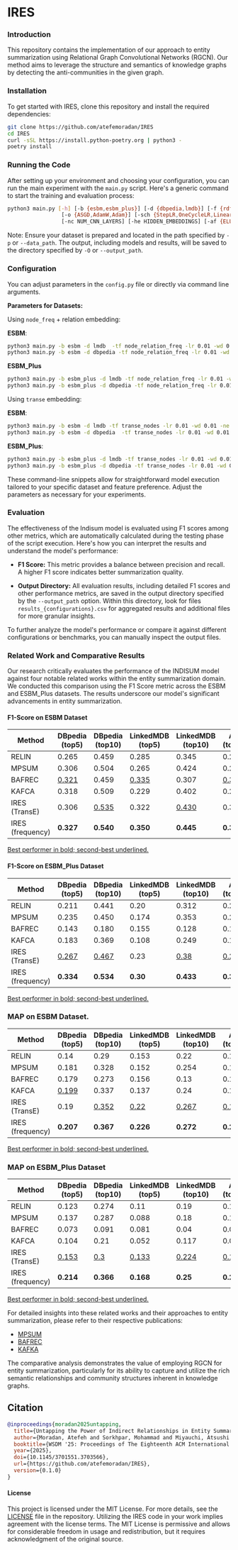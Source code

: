 # IRES

### Introduction

This repository contains the implementation of our approach to entity summarization using Relational Graph Convolutional
Networks (RGCN). Our method aims to leverage the structure and semantics of knowledge graphs by detecting the
anti-communities in the given graph.

### Installation

To get started with IRES, clone this repository and install the required dependencies:

```bash
git clone https://github.com/atefemoradan/IRES
cd IRES
curl -sSL https://install.python-poetry.org | python3 -
poetry install
```

### Running the Code

After setting up your environment and choosing your configuration, you can run the main experiment with the `main.py`
script. Here's a generic command to start the training and evaluation process:

```bash
python3 main.py [-h] [-b {esbm,esbm_plus}] [-d {dbpedia,lmdb}] [-f {rdf,json}] [-s SEED] [-p DATA_PATH] [-O OUTPUT_PATH] [-tf {transe_nodes,transe_node_relations,node_freq,node_relation_freq}] [-e {RGCN,GCN}]
                 [-o {ASGD,AdamW,Adam}] [-sch {StepLR,OneCycleLR,LinearLR,ReduceLROnPlateau,CosineAnnealingLR,CosineAnnealingWarmRestarts}] [-lr LEARNING_RATE] [-wd WEIGHT_DECAY] [-ss STEP_SIZE] [-ne NUM_EPOCHS]
                 [-nc NUM_CNN_LAYERS] [-he HIDDEN_EMBEDDINGS] [-af {ELU,RReLU,ReLU,LeakyReLU}] [-sl SKIP_LAYER] [-bn BATCH_NORM] [-do DROP_OUT] [-la LOSS_ALPHA] [-dt {cuda,cpu}] [-n NUM_EXECUTIONS] [-bm BEST_MODEL]
````

Note: Ensure your dataset is prepared and located in the path specified by `-p` or `--data_path`. The output, including
models and results, will be saved to the directory specified by `-O` or `--output_path`.

### Configuration

You can adjust parameters in the `config.py` file or directly via command line arguments.

**Parameters for Datasets:**

Using `node_freq` + relation embedding:

**ESBM**:

```bash
python3 main.py -b esbm -d lmdb  -tf node_relation_freq -lr 0.01 -wd 0.1 -ne 50 -ss 7 -he 64 -bn True -do 0.25 -la 0.0
python3 main.py -b esbm -d dbpedia -tf node_relation_freq -lr 0.01 -wd 0.1 -ne 50 -ss 7 -he 64 -bn True -do 0.25 -la 0.0
```

**ESBM_Plus**

```bash
python3 main.py -b esbm_plus -d lmdb -tf node_relation_freq -lr 0.01 -wd 0.1 -ne 50 -ss 7 -he 64 -bn True -do 0.25 -la 0.0
python3 main.py -b esbm_plus -d dbpedia -tf node_relation_freq -lr 0.01 -wd 0.1 -ne 50 -ss 7 -he 64 -bn True -do 0.25 -la 0.0
```

Using `transe` embedding:

**ESBM**:

```bash
python3 main.py -b esbm -d lmdb -tf transe_nodes -lr 0.01 -wd 0.01 -ne 50 -ss 7 -he 64 -bn True -do 0.25 -la 0.0
python3 main.py -b esbm -d dbpedia  -tf transe_nodes -lr 0.01 -wd 0.01 -ne 50 -ss 7 -he 64 -bn True -do 0.25 -la 0.0
```

**ESBM_Plus**:

```bash
python3 main.py -b esbm_plus -d lmdb -tf transe_nodes -lr 0.01 -wd 0.01 -ne 50 -ss 7 -he 64 -bn True -do 0.25 -la 0.0
python3 main.py -b esbm_plus -d dbpedia -tf transe_nodes -lr 0.01 -wd 0.01 -ne 50 -ss 7 -he 64 -bn True -do 0.25 -la 0.0
```

These command-line snippets allow for straightforward model execution tailored to your specific dataset and feature
preference. Adjust the parameters as necessary for your experiments.

### Evaluation

The effectiveness of the Indisum model is evaluated using F1 scores among other metrics, which are automatically
calculated during the testing phase of the script execution. Here's how you can interpret the results and understand the
model's performance:

- **F1 Score:** This metric provides a balance between precision and recall. A higher F1 score indicates better
  summarization quality.

- **Output Directory:** All evaluation results, including detailed F1 scores and other performance metrics, are saved in
  the output directory specified by the `--output_path` option. Within this directory, look for
  files `results_{configurations}.csv`
  for aggregated results and additional files for more granular insights.

To further analyze the model's performance or compare it against different configurations or benchmarks, you can
manually inspect the output files.

### Related Work and Comparative Results

Our research critically evaluates the performance of the INDISUM model against four notable related works within the
entity summarization domain. We conducted this comparison using the F1 Score metric across the ESBM and ESBM_Plus
datasets. The results underscore our model's significant advancements in entity summarization.


#### F1-Score on ESBM Dataset

| Method           | DBpedia (top5)   | DBpedia (top10)  | LinkedMDB (top5) | LinkedMDB (top10) | All (top5)   | All (top10)      |
|------------------|------------------|------------------|------------------|-------------------|--------------|------------------|
| RELIN            | 0.265            | 0.459            | 0.285            | 0.345             | 0.270        | 0.426            |
| MPSUM            | 0.306            | 0.504            | 0.265            | 0.424             | 0.293        | 0.480            |
| BAFREC           | <ins>0.321</ins> | 0.459            | <ins>0.335</ins> | 0.307             | <u>0.325</u> | 0.416            |
| KAFCA            | 0.318            | 0.509            | 0.229            | 0.402             | 0.273        | 0.455            |
| IRES (TransE)    | 0.306            | <ins>0.535</ins> | 0.322            | <ins>0.430</ins>  | 0.310        | <ins>0.505</ins> |
| IRES (frequency) | **0.327**        | **0.540**        | **0.350**        | **0.445**         | **0.334**    | **0.513**        |

<ins>Best performer in bold; second-best underlined.</ins>

#### F1-Score on ESBM_Plus Dataset

| Method           | DBpedia (top5)   | DBpedia (top10)  | LinkedMDB (top5) | LinkedMDB (top10) | All (top5)       | All (top10)      |
|------------------|------------------|------------------|------------------|-------------------|------------------|------------------|
| RELIN            | 0.211            | 0.441            | 0.20             | 0.312             | 0.208            | 0.404            |
| MPSUM            | 0.235            | 0.450            | 0.174            | 0.353             | 0.217            | 0.422            |
| BAFREC           | 0.143            | 0.180            | 0.155            | 0.128             | 0.146            | 0.165            |
| KAFCA            | 0.183            | 0.369            | 0.108            | 0.249             | 0.162            | 0.334            |
| IRES (TransE)    | <ins>0.267</ins> | <ins>0.467</ins> | 0.23             | <ins>0.38</ins>   | <ins>0.258</ins> | <ins>0.436</ins> |
| IRES (frequency) | **0.334**        | **0.534**        | **0.30**         | **0.433**         | **0.324**        | **0.505**        |

<ins>Best performer in bold; second-best underlined.</ins>

### MAP on ESBM Dataset.

| Method           | DBpedia (top5)   | DBpedia (top10)  | LinkedMDB (top5) | LinkedMDB (top10) | All (top5)       | All (top10)      |
|------------------|------------------|------------------|------------------|-------------------|------------------|------------------|
| RELIN            | 0.14             | 0.29             | 0.153            | 0.22              | 0.144            | 0.27             |
| MPSUM            | 0.181            | 0.328            | 0.152            | 0.254             | 0.17             | 0.306            |
| BAFREC           | 0.179            | 0.273            | 0.156            | 0.13              | 0.172            | 0.232            |
| KAFCA            | <ins>0.199</ins> | 0.337            | 0.137            | 0.24              | 0.181            | 0.309            |
| IRES (TransE)    | 0.19             | <ins>0.352</ins> | <ins>0.22</ins>  | <ins>0.267</ins>  | <ins>0.198</ins> | <ins>0.327</ins> |
| IRES (frequency) | **0.207**        | **0.367**        | **0.226**        | **0.272**         | **0.212**        | **0.34**         |

<ins>Best performer in bold; second-best underlined.</ins>

### MAP on ESBM_Plus Dataset

| Method           | DBpedia (top5)   | DBpedia (top10) | LinkedMDB (top5) | LinkedMDB (top10) | All (top5)       | All (top10)      |
|------------------|------------------|-----------------|------------------|-------------------|------------------|------------------|
| RELIN            | 0.123            | 0.274           | 0.11             | 0.19              | 0.12             | 0.25             |
| MPSUM            | 0.137            | 0.287           | 0.088            | 0.18              | 0.126            | 0.256            |
| BAFREC           | 0.073            | 0.091           | 0.081            | 0.04              | 0.075            | 0.76             |
| KAFCA            | 0.104            | 0.21            | 0.052            | 0.117             | 0.089            | 0.048            |
| IRES (TransE)    | <ins>0.153</ins> | <ins>0.3</ins>  | <ins>0.133</ins> | <ins>0.224</ins>  | <ins>0.147</ins> | <ins>0.278</ins> |
| IRES (frequency) | **0.214**        | **0.366**       | **0.168**        | **0.25**          | **0.2**          | **0.332**        |

<ins>Best performer in bold; second-best underlined.</ins>

For detailed insights into these related works and their approaches to entity summarization, please refer to their
respective publications:

- [MPSUM](https://github.com/msorkhpar/MPSUM)
- [BAFREC](https://github.com/msorkhpar/HermannKroll-EntityCharacterization)
- [KAFKA](https://github.com/msorkhpar/KAFCA)

The comparative analysis demonstrates the value of employing RGCN for entity summarization, particularly for its ability
to capture and utilize the rich semantic relationships and community structures inherent in knowledge graphs.

## Citation

```bibtex
@inproceedings{moradan2025untapping,
  title={Untapping the Power of Indirect Relationships in Entity Summarization},
  author={Moradan, Atefeh and Sorkhpar, Mohammad and Miyauchi, Atsushi and Mottin, Davide and Assent, Ira},
  booktitle={WSDM '25: Proceedings of The Eighteenth ACM International Conference on Web Search and Data Mining},
  year={2025},
  doi={10.1145/3701551.3703566},
  url={https://github.com/atefemoradan/IRES},
  version={0.1.0}
}
```

#### License

This project is licensed under the MIT License. For more details, see the [LICENSE](LICENSE) file in the repository.
Utilizing the IRES code in your work implies agreement with the license terms. The MIT License is permissive and allows
for considerable freedom in usage and redistribution, but it requires acknowledgment of the original source.
